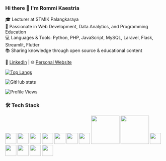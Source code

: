 ### Hi there 👋 I'm Rommi Kaestria

🎓 Lecturer at STMIK Palangkaraya  
🧠 Passionate in Web Development, Data Analytics, and Programming Education  
💻 Languages & Tools: Python, PHP, JavaScript, MySQL, Laravel, Flask, Streamlit, Flutter  
📚 Sharing knowledge through open source & educational content

🔗 [LinkedIn](https://www.linkedin.com/in/rommi-kaestria/) | 🌐 [Personal Website](https://rommikaestria.github.io/)

[![Top Langs](https://github-readme-stats.vercel.app/api/top-langs/?username=rommikaestria)](https://github.com/rommikaestria/github-readme-stats)

![GitHub stats](https://github-readme-stats.vercel.app/api?username=mazrommi&show_icons=true&theme=default)

![Profile Views](https://komarev.com/ghpvc/?username=rommikaestria&color=green)

### 🛠️ Tech Stack

<p>
  <img src="https://cdn.jsdelivr.net/gh/devicons/devicon/icons/python/python-original.svg" width="35"/>
  <img src="https://cdn.jsdelivr.net/gh/devicons/devicon/icons/php/php-original.svg" width="35"/>
  <img src="https://cdn.jsdelivr.net/gh/devicons/devicon/icons/javascript/javascript-original.svg" width="35"/>
  <img src="https://cdn.jsdelivr.net/gh/devicons/devicon/icons/dart/dart-original.svg" width="35"/>
  <img src="https://cdn.jsdelivr.net/gh/devicons/devicon/icons/laravel/laravel-original.svg" width="35"/>
  <img src="https://cdn.jsdelivr.net/gh/devicons/devicon/icons/django/django-plain.svg" width="35"/>
  <img src="https://cdn.jsdelivr.net/gh/devicons/devicon/icons/flask/flask-original.svg" width="35"/>
  <img src="https://streamlit.io/images/brand/streamlit-logo-secondary-colormark-darktext.svg" width="90"/>
  <img src="https://fastapi.tiangolo.com/img/logo-margin/logo-teal.png" width="90"/>
  <img src="https://cdn.jsdelivr.net/gh/devicons/devicon/icons/flutter/flutter-original.svg" width="35"/>
  <img src="https://cdn.jsdelivr.net/gh/devicons/devicon/icons/vuejs/vuejs-original.svg" width="35"/>
  <img src="https://cdn.jsdelivr.net/gh/devicons/devicon/icons/mysql/mysql-original.svg" width="35"/>
  <img src="https://cdn.jsdelivr.net/gh/devicons/devicon/icons/mongodb/mongodb-original.svg" width="35"/>
  <img src="https://cdn.jsdelivr.net/gh/devicons/devicon/icons/firebase/firebase-plain.svg" width="35"/>
</p>







